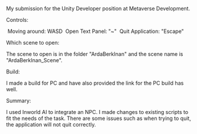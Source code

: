 My submission for the Unity Developer position at Metaverse Development.

Controls:  

&nbsp;Moving around: WASD
&nbsp;Open Text Panel: "~"
&nbsp;Quit Application: "Escape"

Which scene to open:

The scene to open is in the folder "ArdaBerkInan" and the scene name is "ArdaBerkInan_Scene".

Build:

I made a build for PC and have also provided the link for the PC build has well. 

Summary:

I used Inworld AI to integrate an NPC. I made changes to existing scripts to fit the needs
of the task. There are some issues such as when trying to quit, the application will not quit 
correctly. 

